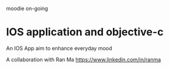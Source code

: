 moodie on-going

IOS application and objective-c 
======

An IOS App aim to enhance everyday mood

A collaboration with Ran Ma https://www.linkedin.com/in/ranma
